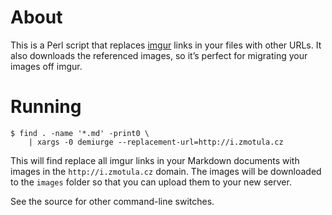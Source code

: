 # About

This is a Perl script that replaces [imgur](http://imgur.com) links in your files with other URLs. It also downloads the referenced images, so it’s perfect for migrating your images off imgur.

# Running

    $ find . -name '*.md' -print0 \
        | xargs -0 demiurge --replacement-url=http://i.zmotula.cz

This will find replace all imgur links in your Markdown documents with images in the `http://i.zmotula.cz` domain. The images will be downloaded to the `images` folder so that you can upload them to your new server.

See the source for other command-line switches.